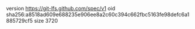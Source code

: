 version https://git-lfs.github.com/spec/v1
oid sha256:a8518ad609e688235e906ee8a2c60c394c662fbc5163fe98defc6a1885729cf5
size 3720

